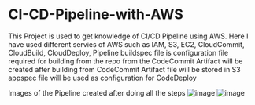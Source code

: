# CI-CD-Pipeline-with-AWS

This Project is used to get knowledge of CI/CD Pipeline using AWS.
Here I have used different servies of AWS such as IAM, S3, EC2, CloudCommit, CloudBuild, CloudDeploy, Pipeline
buildspec file is configuration file required for building from the repo from the CodeCommit
Artifact will be created after building from CodeCommit
Artifact file will be stored in S3  
appspec file will be used as configuration for CodeDeploy

Images of the Pipeline created after doing all the steps
![image](https://github.com/parthsh8/CI-CD-Pipeline-with-AWS/assets/56253600/e2d12809-f68e-40b8-b5d9-601f823df4e1)
![image](https://github.com/parthsh8/CI-CD-Pipeline-with-AWS/assets/56253600/82dab190-c4e4-4aaf-8216-8b586bc7a279)



